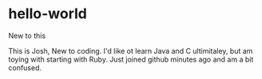# hello-world
New to this

This is Josh, New to coding. I'd like ot learn Java and C ultimitaley, but am toying with starting with Ruby. Just joined github minutes ago and am a bit confused. 
